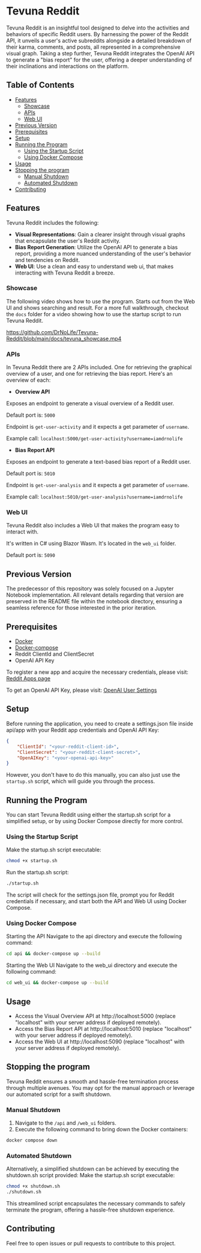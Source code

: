 # Tevuna Reddit
Tevuna Reddit is an insightful tool designed to delve into the activities and behaviors of specific Reddit users. By harnessing the power of the Reddit API, it unveils a user's active subreddits alongside a detailed breakdown of their karma, comments, and posts, all represented in a comprehensive visual graph. Taking a step further, Tevuna Reddit integrates the OpenAI API to generate a "bias report" for the user, offering a deeper understanding of their inclinations and interactions on the platform.

## Table of Contents
* [Features](#features)
    + [Showcase](#showcase)
    + [APIs](#apis)
    + [Web UI](#web-ui)
* [Previous Version](#previous-version)
* [Prerequisites](#prerequisites)
* [Setup](#setup)
* [Running the Program](#running-the-program)
    + [Using the Startup Script](#using-the-startup-script)
    + [Using Docker Compose](#using-docker-compose)
* [Usage](#usage)
* [Stopping the program](#stopping-the-program)
    + [Manual Shutdown](#manual-shutdown)
    + [Automated Shutdown](#automated-shutdown)
* [Contributing](#contributing)


## Features

Tevuna Reddit includes the following:

* **Visual Representations**: Gain a clearer insight through visual graphs that encapsulate the user's Reddit activity.
* **Bias Report Generation**: Utilize the OpenAI API to generate a bias report, providing a more nuanced understanding of the user's behavior and tendencies on Reddit.
* **Web UI**: Use a clean and easy to understand web ui, that makes interacting with Tevuna Reddit a breeze.

### Showcase

The following video shows how to use the program. Starts out from the Web UI and shows searching and result. For a more full walkthrough, checkout the `docs` folder for a video showing how to use the startup script to run Tevuna Reddit.

https://github.com/DrNoLife/Tevuna-Reddit/blob/main/docs/tevuna_showcase.mp4


### APIs

In Tevuna Reddit there are 2 APIs included. One for retrieving the graphical overview of a user, and one for retrieving the bias report. Here's an overview of each:

* **Overview API**

Exposes an endpoint to generate a visual overview of a Reddit user.

Default port is: ```5000```

Endpoint is ```get-user-activity``` and it expects a get parameter of ```username```.

Example call: ```localhost:5000/get-user-activity?username=iamdrnolife```

* **Bias Report API**

Exposes an endpoint to generate a text-based bias report of a Reddit user.

Default port is: ```5010```

Endpoint is ```get-user-analysis``` and it expects a get parameter of ```username```.

Example call: ```localhost:5010/get-user-analysis?username=iamdrnolife```

### Web UI

Tevuna Reddit also includes a Web UI that makes the program easy to interact with.

It's written in C# using Blazor Wasm. It's located in the ```web_ui``` folder.

Default port is: ```5090```

## Previous Version
The predecessor of this repository was solely focused on a Jupyter Notebook implementation. All relevant details regarding that version are preserved in the README file within the notebook directory, ensuring a seamless reference for those interested in the prior iteration.

## Prerequisites
* [Docker](https://docs.docker.com/get-docker/)
* [Docker-compose](https://docs.docker.com/compose/install/)
* Reddit ClientId and ClientSecret
* OpenAI API Key

To register a new app and acquire the necessary credentials, please visit: [Reddit Apps page](https://www.reddit.com/prefs/apps)

To get an OpenAI API Key, please visit: [OpenAI User Settings](https://platform.openai.com/account/api-keys)

## Setup
Before running the application, you need to create a settings.json file inside api/app with your Reddit app credentials and OpenAI API Key:

```json
{
    "ClientId": "<your-reddit-client-id>",
    "ClientSecret": "<your-reddit-client-secret>",
    "OpenAIKey": "<your-openai-api-key>"
}
```

However, you don't have to do this manually, you can also just use the ```startup.sh``` script, which will guide you through the process.

## Running the Program
You can start Tevuna Reddit using either the startup.sh script for a simplified setup, or by using Docker Compose directly for more control.

### Using the Startup Script
Make the startup.sh script executable:
```bash
chmod +x startup.sh
```
Run the startup.sh script:
```bash
./startup.sh
```
The script will check for the settings.json file, prompt you for Reddit credentials if necessary, and start both the API and Web UI using Docker Compose.

### Using Docker Compose
Starting the API
Navigate to the api directory and execute the following command:

```bash
cd api && docker-compose up --build
```
Starting the Web UI
Navigate to the web_ui directory and execute the following command:

```bash
cd web_ui && docker-compose up --build
```

## Usage
* Access the Visual Overview API at http://localhost:5000 (replace "localhost" with your server address if deployed remotely).
* Access the Bias Report API at http://localhost:5010 (replace "localhost" with your server address if deployed remotely).
* Access the Web UI at http://localhost:5090 (replace "localhost" with your server address if deployed remotely).


## Stopping the program

Tevuna Reddit ensures a smooth and hassle-free termination process through multiple avenues. You may opt for the manual approach or leverage our automated script for a swift shutdown.

### Manual Shutdown

1. Navigate to the `/api` and `/web_ui` folders.
2. Execute the following command to bring down the Docker containers:

```bash
docker compose down
```

### Automated Shutdown

Alternatively, a simplified shutdown can be achieved by executing the shutdown.sh script provided:
Make the startup.sh script executable:

```bash
chmod +x shutdown.sh
./shutdown.sh
```

This streamlined script encapsulates the necessary commands to safely terminate the program, offering a hassle-free shutdown experience.

## Contributing
Feel free to open issues or pull requests to contribute to this project.
